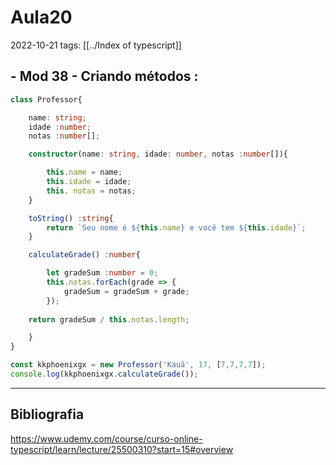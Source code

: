 # Aula20
2022-10-21
tags: [[../Index of typescript]]

## - Mod 38  - Criando métodos :

~~~ts
class Professor{

    name: string;
    idade :number;
    notas :number[];

    constructor(name: string, idade: number, notas :number[]){

        this.name = name;
        this.idade = idade;
        this. notas = notas;
    }

    toString() :string{
        return `Seu nome é ${this.name} e você tem ${this.idade}`;
    }

    calculateGrade() :number{

        let gradeSum :number = 0;
        this.notas.forEach(grade => {
            gradeSum = gradeSum + grade;
        });
  
    return gradeSum / this.notas.length;

    }
}

const kkphoenixgx = new Professor('Kauã', 17, [7,7,7,7]);
console.log(kkphoenixgx.calculateGrade());
~~~

-----------------------------------------------
## Bibliografia

https://www.udemy.com/course/curso-online-typescript/learn/lecture/25500310?start=15#overview